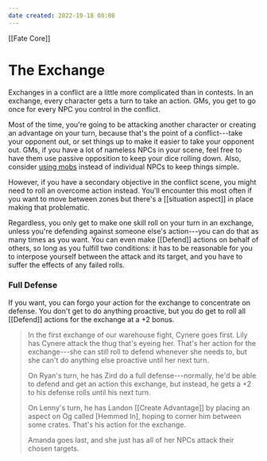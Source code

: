 ```yaml
---
date created: 2022-10-18 08:08
---
```


[[Fate Core]]

# The Exchange

Exchanges in a conflict are a little more complicated than in contests.  In an exchange, every character gets a turn to take an action. GMs, you get to go once for every NPC you control in the conflict.

Most of the time, you're going to be attacking another character or creating an advantage on your turn, because that's the point of a conflict---take your opponent out, or set things up to make it easier to take your opponent out.  GMs, if you have a lot of nameless NPCs in your scene, feel free to have them use passive opposition to keep your dice rolling down. Also, consider [using mobs](../creating-and-playing-opposition/index.html "Using Mobs") instead of individual NPCs to keep things simple.

However, if you have a secondary objective in the conflict scene, you might need to roll an overcome action instead. You'll encounter this most often if you want to move between zones but there's a [[situation aspect]] in place making that problematic.

Regardless, you only get to make one skill roll on your turn in an exchange, unless you're defending against someone else's action---you can do that as many times as you want. You can even make [[Defend]] actions on behalf of others, so long as you fulfill two conditions: it has to be reasonable for you to interpose yourself between the attack and its target, and you have to suffer the effects of any failed rolls.

### Full Defense

If you want, you can forgo your action for the exchange to concentrate on defense. You don't get to do anything proactive, but you do get to roll all [[Defend]] actions for the exchange at a +2 bonus.

> In the first exchange of our warehouse fight, Cynere goes first. Lily has Cynere attack the thug that's eyeing her. That's her action for the exchange---she can still roll to defend whenever she needs to, but she can't do anything else proactive until her next turn.
>
> On Ryan's turn, he has Zird do a full defense---normally, he'd be able to defend and get an action this exchange, but instead, he gets a +2 to his defense rolls until his next turn.
>
> On Lenny's turn, he has Landon [[Create Advantage]] by placing an aspect on Og called [Hemmed In], hoping to corner him between some crates. That's his action for the exchange.
>
> Amanda goes last, and she just has all of her NPCs attack their chosen targets.
